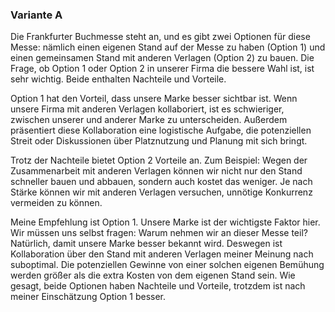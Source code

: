 ### Variante A


Die Frankfurter Buchmesse steht an, und es gibt zwei Optionen für diese Messe: nämlich einen eigenen Stand auf der Messe zu haben (Option 1) und einen gemeinsamen Stand mit anderen Verlagen (Option 2) zu bauen. Die Frage, ob Option 1 oder Option 2 in unserer Firma die bessere Wahl ist, ist sehr wichtig. Beide enthalten Nachteile und Vorteile.

Option 1 hat den Vorteil, dass unsere Marke besser sichtbar ist. Wenn unsere Firma mit anderen Verlagen kollaboriert, ist es schwieriger, zwischen unserer und anderer Marke zu unterscheiden. Außerdem präsentiert diese Kollaboration eine logistische Aufgabe, die potenziellen Streit oder Diskussionen über Platznutzung und Planung mit sich bringt.

Trotz der Nachteile bietet Option 2 Vorteile an. Zum Beispiel: Wegen der Zusammenarbeit mit anderen Verlagen können wir nicht nur den Stand schneller bauen und abbauen, sondern auch kostet das weniger. Je nach Stärke können wir mit anderen Verlagen versuchen, unnötige Konkurrenz vermeiden zu können.

Meine Empfehlung ist Option 1. Unsere Marke ist der wichtigste Faktor hier. Wir müssen uns selbst fragen: Warum nehmen wir an dieser Messe teil? Natürlich, damit unsere Marke besser bekannt wird. Deswegen ist Kollaboration über den Stand mit anderen Verlagen meiner Meinung nach suboptimal. Die potenziellen Gewinne von einer solchen eigenen Bemühung werden größer als die extra Kosten von dem eigenen Stand sein. Wie gesagt, beide Optionen haben Nachteile und Vorteile, trotzdem ist nach meiner Einschätzung Option 1 besser.

